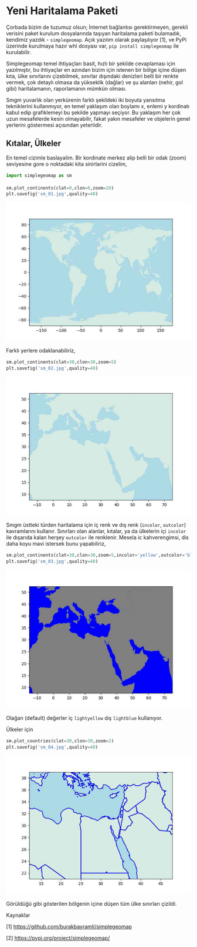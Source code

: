 # Yeni Haritalama Paketi

Çorbada bizim de tuzumuz olsun; İnternet bağlantısı gerektirmeyen,
gerekli verisini paket kurulum dosyalarında taşıyan haritalama paketi
bulamadık, kendimiz yazdık - `simplegeomap`.  Açık yazılım olarak
paylaşılıyor [1], ve PyPi üzerinde kurulmaya hazır whl dosyası var,
`pip install simplegeomap` ile kurulabilir.

Simplegeomap temel ihtiyaçları basit, hızlı bir şekilde cevaplaması
için yazılmıştır, bu ihtiyaçlar en azından bizim için istenen bir
bölge içine düşen kıta, ülke sınırlarını çizebilmek, sınırlar
dışındaki denizleri belli bir renkte vermek, çok detaylı olmasa da
yükseklik (dağlar) ve şu alanları (nehir, gol gibi) haritalamanın,
raporlamanın mümkün olması.

Smgm yuvarlık olan yerkürenin farklı şekildeki iki boyuta yansıtma
tekniklerini kullanmıyor, en temel yaklaşım olan boylamı x, enlemi y
kordinatı kabul edip grafiklemeyi bu şekilde yapmayı seçiyor. Bu
yaklaşım her çok uzun mesafelerde kesin olmayabilir, fakat yakın
mesafeler ve objelerin genel yerlerini göstermesi açısından
yeterlidir.

## Kıtalar, Ülkeler

En temel cizimle baslayalim. Bir kordinate merkez alip belli bir
odak (zoom) seviyesine gore o noktadaki kita sinirlarini cizelim,

```python
import simplegeomap as sm

sm.plot_continents(clat=0,clon=0,zoom=20)
plt.savefig('sm_01.jpg',quality=40)
```

![](sm_01.jpg)


Farklı yerlere odaklanabiliriz, 

```python
sm.plot_continents(clat=30,clon=30,zoom=5)
plt.savefig('sm_02.jpg',quality=40)
```

![](sm_02.jpg)

Smgm üstteki türden haritalama için iç renk ve dış renk (`incolor`,
`outcolor`) kavramlarını kullanır. Sınırları olan alanlar, kıtalar, ya
da ülkelerin içi `incolor` ile dışarıda kalan herşey `outcolor` ile
renklenir. Mesela ic kahverengimsi, dis daha koyu mavi istersek bunu
yapabiliriz,

```python
sm.plot_continents(clat=30,clon=30,zoom=5,incolor='yellow',outcolor='blue')
plt.savefig('sm_03.jpg',quality=40)
```

![](sm_03.jpg)

Olağan (default) değerler iç `lightyellow` dış `lightblue` kullanıyor.

Ülkeler için

```python
sm.plot_countries(clat=30,clon=30,zoom=2)
plt.savefig('sm_04.jpg',quality=40)
```

![](sm_04.jpg)

Görüldüğü gibi gösterilen bölgenin içine düşen tüm ülke sınırları çizildi. 


Kaynaklar

[1] https://github.com/burakbayramli/simplegeomap

[2] https://pypi.org/project/simplegeomap/
